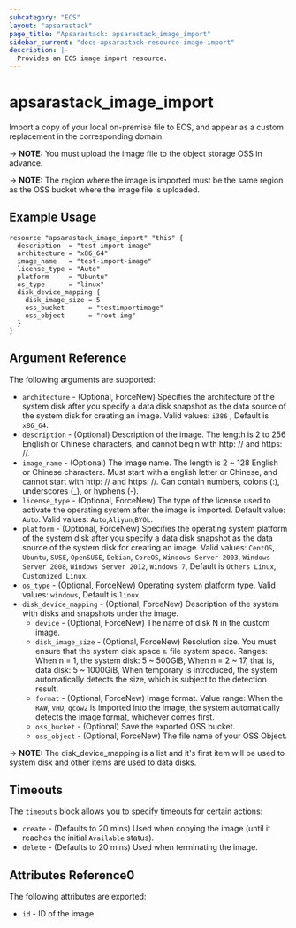 ```yaml
---
subcategory: "ECS"
layout: "apsarastack"
page_title: "Apsarastack: apsarastack_image_import"
sidebar_current: "docs-apsarastack-resource-image-import"
description: |-
  Provides an ECS image import resource.
---
```


# apsarastack\_image\_import

Import a copy of your local on-premise file to ECS, and appear as a custom replacement in the corresponding domain.

-> **NOTE:** You must upload the image file to the object storage OSS in advance.

-> **NOTE:** The region where the image is imported must be the same region as the OSS bucket where the image file is uploaded.

## Example Usage

```
resource "apsarastack_image_import" "this" {
  description  = "test import image"
  architecture = "x86_64"
  image_name   = "test-import-image"
  license_type = "Auto"
  platform     = "Ubuntu"
  os_type      = "linux"
  disk_device_mapping {
    disk_image_size = 5
    oss_bucket      = "testimportimage"
    oss_object      = "root.img"
  }
}
```

## Argument Reference

The following arguments are supported:

* `architecture` - (Optional, ForceNew) Specifies the architecture of the system disk after you specify a data disk snapshot as the data source of the system disk for creating an image. Valid values: `i386` , Default is `x86_64`.
* `description` - (Optional) Description of the image. The length is 2 to 256 English or Chinese characters, and cannot begin with http: // and https: //.
* `image_name` - (Optional) The image name. The length is 2 ~ 128 English or Chinese characters. Must start with a english letter or Chinese, and cannot start with http: // and https: //. Can contain numbers, colons (:), underscores (_), or hyphens (-).
* `license_type` - (Optional, ForceNew) The type of the license used to activate the operating system after the image is imported. Default value: `Auto`. Valid values: `Auto`,`Aliyun`,`BYOL`.
* `platform` - (Optional, ForceNew) Specifies the operating system platform of the system disk after you specify a data disk snapshot as the data source of the system disk for creating an image. Valid values: `CentOS`, `Ubuntu`, `SUSE`, `OpenSUSE`, `Debian`, `CoreOS`, `Windows Server 2003`, `Windows Server 2008`, `Windows Server 2012`, `Windows 7`, Default is `Others Linux`, `Customized Linux`.
* `os_type` - (Optional, ForceNew) Operating system platform type. Valid values: `windows`, Default is `linux`.
* `disk_device_mapping` - (Optional, ForceNew) Description of the system with disks and snapshots under the image.
  * `device` - (Optional, ForceNew) The name of disk N in the custom image.
  * `disk_image_size` - (Optional, ForceNew) Resolution size. You must ensure that the system disk space ≥ file system space. Ranges: When n = 1, the system disk: 5 ~ 500GiB, When n = 2 ~ 17, that is, data disk: 5 ~ 1000GiB, When temporary is introduced, the system automatically detects the size, which is subject to the detection result.
  * `format` - (Optional, ForceNew) Image format. Value range: When the `RAW`, `VHD`, `qcow2` is imported into the image, the system automatically detects the image format, whichever comes first.
  * `oss_bucket` - (Optional) Save the exported OSS bucket.
  * `oss_object` - (Optional, ForceNew) The file name of your OSS Object.

-> **NOTE:** The disk_device_mapping is a list and it's first item will be used to system disk and other items are used to data disks.

## Timeouts

The `timeouts` block allows you to specify [timeouts](https://www.terraform.io/docs/configuration-0-11/resources.html#timeouts) for certain actions:

* `create` - (Defaults to 20 mins) Used when copying the image (until it reaches the initial `Available` status). 
* `delete` - (Defaults to 20 mins) Used when terminating the image.
   
   
## Attributes Reference0
 
 The following attributes are exported:
 
* `id` - ID of the image.
